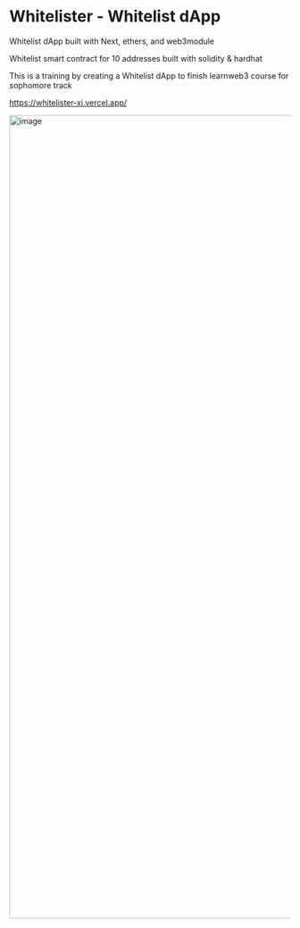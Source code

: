 # Whitelister - Whitelist dApp

Whitelist dApp built with Next, ethers, and web3module

Whitelist smart contract for 10 addresses built with solidity & hardhat

This is a training by creating a Whitelist dApp to finish learnweb3 course for sophomore track

https://whitelister-xi.vercel.app/

<img width="1439" alt="image" src="https://user-images.githubusercontent.com/55775791/170208535-7971431c-30b9-4cd7-b54c-ed10770e2fdd.png">
